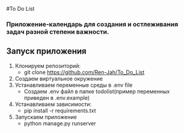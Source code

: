 #To Do List 
### Приложение-календарь для создания и остлеживания задач разной степени важности.
## Запуск приложения
1. Клонируем репозиторий:
    + git clone https://github.com/Ren-Jah/To_Do_List
2. Создаем виртуальное окружение
3. Устанавливаем переменные среды в .env file
    + Создаем .env файл в папке todolist(пример переменных приведен в .env.example)
4. Устанавливаем зависимости:
    + pip install -r requirements.txt
5. Запускаем приложение
    + python manage.py runserver


